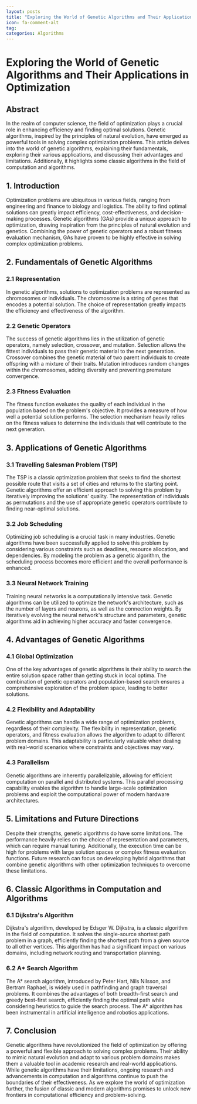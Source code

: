 ```yaml
---
layout: posts
title: "Exploring the World of Genetic Algorithms and Their Applications in Optimization"
icon: fa-comment-alt
tag:      
categories: Algorithms
---
```



# Exploring the World of Genetic Algorithms and Their Applications in Optimization

## Abstract
In the realm of computer science, the field of optimization plays a crucial role in enhancing efficiency and finding optimal solutions. Genetic algorithms, inspired by the principles of natural evolution, have emerged as powerful tools in solving complex optimization problems. This article delves into the world of genetic algorithms, explaining their fundamentals, exploring their various applications, and discussing their advantages and limitations. Additionally, it highlights some classic algorithms in the field of computation and algorithms.

## 1. Introduction
Optimization problems are ubiquitous in various fields, ranging from engineering and finance to biology and logistics. The ability to find optimal solutions can greatly impact efficiency, cost-effectiveness, and decision-making processes. Genetic algorithms (GAs) provide a unique approach to optimization, drawing inspiration from the principles of natural evolution and genetics. Combining the power of genetic operators and a robust fitness evaluation mechanism, GAs have proven to be highly effective in solving complex optimization problems.

## 2. Fundamentals of Genetic Algorithms
### 2.1 Representation
In genetic algorithms, solutions to optimization problems are represented as chromosomes or individuals. The chromosome is a string of genes that encodes a potential solution. The choice of representation greatly impacts the efficiency and effectiveness of the algorithm.

### 2.2 Genetic Operators
The success of genetic algorithms lies in the utilization of genetic operators, namely selection, crossover, and mutation. Selection allows the fittest individuals to pass their genetic material to the next generation. Crossover combines the genetic material of two parent individuals to create offspring with a mixture of their traits. Mutation introduces random changes within the chromosomes, adding diversity and preventing premature convergence.

### 2.3 Fitness Evaluation
The fitness function evaluates the quality of each individual in the population based on the problem's objective. It provides a measure of how well a potential solution performs. The selection mechanism heavily relies on the fitness values to determine the individuals that will contribute to the next generation.

## 3. Applications of Genetic Algorithms
### 3.1 Travelling Salesman Problem (TSP)
The TSP is a classic optimization problem that seeks to find the shortest possible route that visits a set of cities and returns to the starting point. Genetic algorithms offer an efficient approach to solving this problem by iteratively improving the solutions' quality. The representation of individuals as permutations and the use of appropriate genetic operators contribute to finding near-optimal solutions.

### 3.2 Job Scheduling
Optimizing job scheduling is a crucial task in many industries. Genetic algorithms have been successfully applied to solve this problem by considering various constraints such as deadlines, resource allocation, and dependencies. By modeling the problem as a genetic algorithm, the scheduling process becomes more efficient and the overall performance is enhanced.

### 3.3 Neural Network Training
Training neural networks is a computationally intensive task. Genetic algorithms can be utilized to optimize the network's architecture, such as the number of layers and neurons, as well as the connection weights. By iteratively evolving the neural network's structure and parameters, genetic algorithms aid in achieving higher accuracy and faster convergence.

## 4. Advantages of Genetic Algorithms
### 4.1 Global Optimization
One of the key advantages of genetic algorithms is their ability to search the entire solution space rather than getting stuck in local optima. The combination of genetic operators and population-based search ensures a comprehensive exploration of the problem space, leading to better solutions.

### 4.2 Flexibility and Adaptability
Genetic algorithms can handle a wide range of optimization problems, regardless of their complexity. The flexibility in representation, genetic operators, and fitness evaluation allows the algorithm to adapt to different problem domains. This adaptability is particularly valuable when dealing with real-world scenarios where constraints and objectives may vary.

### 4.3 Parallelism
Genetic algorithms are inherently parallelizable, allowing for efficient computation on parallel and distributed systems. This parallel processing capability enables the algorithm to handle large-scale optimization problems and exploit the computational power of modern hardware architectures.

## 5. Limitations and Future Directions
Despite their strengths, genetic algorithms do have some limitations. The performance heavily relies on the choice of representation and parameters, which can require manual tuning. Additionally, the execution time can be high for problems with large solution spaces or complex fitness evaluation functions. Future research can focus on developing hybrid algorithms that combine genetic algorithms with other optimization techniques to overcome these limitations.

## 6. Classic Algorithms in Computation and Algorithms
### 6.1 Dijkstra's Algorithm
Dijkstra's algorithm, developed by Edsger W. Dijkstra, is a classic algorithm in the field of computation. It solves the single-source shortest path problem in a graph, efficiently finding the shortest path from a given source to all other vertices. This algorithm has had a significant impact on various domains, including network routing and transportation planning.

### 6.2 A* Search Algorithm
The A* search algorithm, introduced by Peter Hart, Nils Nilsson, and Bertram Raphael, is widely used in pathfinding and graph traversal problems. It combines the advantages of both breadth-first search and greedy best-first search, efficiently finding the optimal path while considering heuristics to guide the search process. The A* algorithm has been instrumental in artificial intelligence and robotics applications.

## 7. Conclusion
Genetic algorithms have revolutionized the field of optimization by offering a powerful and flexible approach to solving complex problems. Their ability to mimic natural evolution and adapt to various problem domains makes them a valuable tool in academic research and real-world applications. While genetic algorithms have their limitations, ongoing research and advancements in computation and algorithms continue to push the boundaries of their effectiveness. As we explore the world of optimization further, the fusion of classic and modern algorithms promises to unlock new frontiers in computational efficiency and problem-solving.